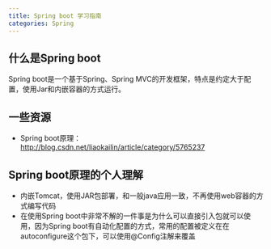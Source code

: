 ```yaml
---
title: Spring boot 学习指南
categories: Spring
---
```


## 什么是Spring boot

Spring boot是一个基于Spring、Spring MVC的开发框架，特点是约定大于配置，使用Jar和内嵌容器的方式运行。


## 一些资源

- Spring boot原理：http://blog.csdn.net/liaokailin/article/category/5765237

## Spring boot原理的个人理解

- 内嵌Tomcat，使用JAR包部署，和一般java应用一致，不再使用web容器的方式编写代码
- 在使用Spring boot中非常不解的一件事是为什么可以直接引入包就可以使用，因为Spring boot有自动化配置的方式，常用的配置被定义在在autoconfigure这个包下，可以使用@Config注解来覆盖

